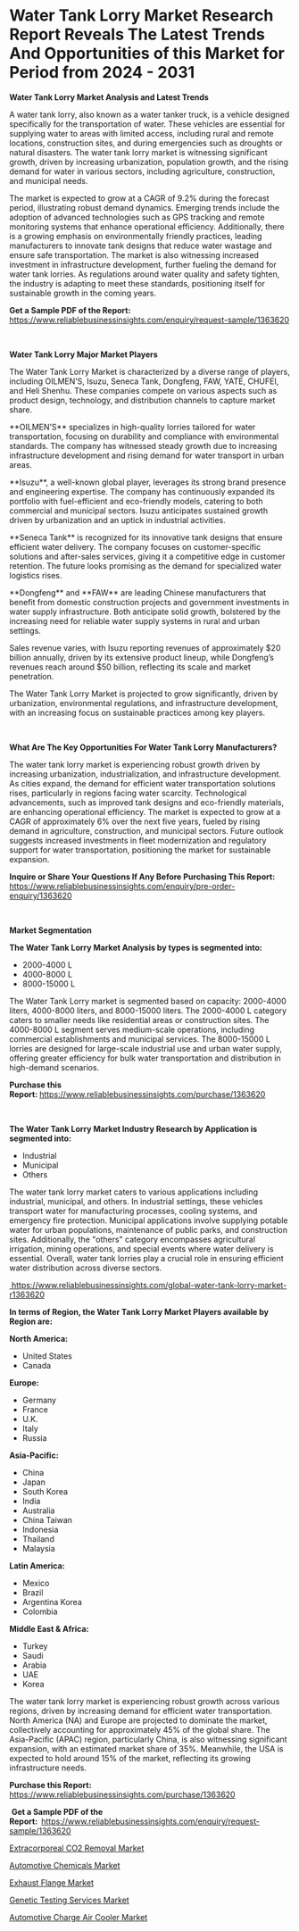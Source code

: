<p><h1>Water Tank Lorry Market Research Report Reveals The Latest Trends And Opportunities of this Market for Period from 2024 - 2031</h1></p><p><strong>Water Tank Lorry Market Analysis and Latest Trends</strong></p>
<p><p>A water tank lorry, also known as a water tanker truck, is a vehicle designed specifically for the transportation of water. These vehicles are essential for supplying water to areas with limited access, including rural and remote locations, construction sites, and during emergencies such as droughts or natural disasters. The water tank lorry market is witnessing significant growth, driven by increasing urbanization, population growth, and the rising demand for water in various sectors, including agriculture, construction, and municipal needs.</p><p>The market is expected to grow at a CAGR of 9.2% during the forecast period, illustrating robust demand dynamics. Emerging trends include the adoption of advanced technologies such as GPS tracking and remote monitoring systems that enhance operational efficiency. Additionally, there is a growing emphasis on environmentally friendly practices, leading manufacturers to innovate tank designs that reduce water wastage and ensure safe transportation. The market is also witnessing increased investment in infrastructure development, further fueling the demand for water tank lorries. As regulations around water quality and safety tighten, the industry is adapting to meet these standards, positioning itself for sustainable growth in the coming years.</p></p>
<p><strong>Get a Sample PDF of the Report:&nbsp;</strong> <a href="https://www.reliablebusinessinsights.com/enquiry/request-sample/1363620?utm_campaign=1091&utm_medium=2&utm_source=Github&utm_content=ia&utm_term=02112024&utm_id=water-tank-lorry">https://www.reliablebusinessinsights.com/enquiry/request-sample/1363620</a></p>
<p>&nbsp;</p>
<p><strong>Water Tank Lorry Major Market Players</strong></p>
<p><p>The Water Tank Lorry Market is characterized by a diverse range of players, including OILMEN’S, Isuzu, Seneca Tank, Dongfeng, FAW, YATE, CHUFEI, and Heli Shenhu. These companies compete on various aspects such as product design, technology, and distribution channels to capture market share.</p><p>**OILMEN’S** specializes in high-quality lorries tailored for water transportation, focusing on durability and compliance with environmental standards. The company has witnessed steady growth due to increasing infrastructure development and rising demand for water transport in urban areas.</p><p>**Isuzu**, a well-known global player, leverages its strong brand presence and engineering expertise. The company has continuously expanded its portfolio with fuel-efficient and eco-friendly models, catering to both commercial and municipal sectors. Isuzu anticipates sustained growth driven by urbanization and an uptick in industrial activities.</p><p>**Seneca Tank** is recognized for its innovative tank designs that ensure efficient water delivery. The company focuses on customer-specific solutions and after-sales services, giving it a competitive edge in customer retention. The future looks promising as the demand for specialized water logistics rises.</p><p>**Dongfeng** and **FAW** are leading Chinese manufacturers that benefit from domestic construction projects and government investments in water supply infrastructure. Both anticipate solid growth, bolstered by the increasing need for reliable water supply systems in rural and urban settings.</p><p>Sales revenue varies, with Isuzu reporting revenues of approximately $20 billion annually, driven by its extensive product lineup, while Dongfeng’s revenues reach around $50 billion, reflecting its scale and market penetration.</p><p>The Water Tank Lorry Market is projected to grow significantly, driven by urbanization, environmental regulations, and infrastructure development, with an increasing focus on sustainable practices among key players.</p></p>
<p>&nbsp;</p>
<p><strong>What Are The Key Opportunities For Water Tank Lorry Manufacturers?</strong></p>
<p><p>The water tank lorry market is experiencing robust growth driven by increasing urbanization, industrialization, and infrastructure development. As cities expand, the demand for efficient water transportation solutions rises, particularly in regions facing water scarcity. Technological advancements, such as improved tank designs and eco-friendly materials, are enhancing operational efficiency. The market is expected to grow at a CAGR of approximately 6% over the next five years, fueled by rising demand in agriculture, construction, and municipal sectors. Future outlook suggests increased investments in fleet modernization and regulatory support for water transportation, positioning the market for sustainable expansion.</p></p>
<p><strong>Inquire or Share Your Questions If Any Before Purchasing This Report:</strong> <a href="https://www.reliablebusinessinsights.com/enquiry/pre-order-enquiry/1363620?utm_campaign=1091&utm_medium=2&utm_source=Github&utm_content=ia&utm_term=02112024&utm_id=water-tank-lorry">https://www.reliablebusinessinsights.com/enquiry/pre-order-enquiry/1363620</a></p>
<p>&nbsp;</p>
<p><strong>Market Segmentation</strong></p>
<p><strong>The Water Tank Lorry Market Analysis by types is segmented into:</strong></p>
<p><ul><li>2000-4000 L</li><li>4000-8000 L</li><li>8000-15000 L</li></ul></p>
<p><p>The Water Tank Lorry market is segmented based on capacity: 2000-4000 liters, 4000-8000 liters, and 8000-15000 liters. The 2000-4000 L category caters to smaller needs like residential areas or construction sites. The 4000-8000 L segment serves medium-scale operations, including commercial establishments and municipal services. The 8000-15000 L lorries are designed for large-scale industrial use and urban water supply, offering greater efficiency for bulk water transportation and distribution in high-demand scenarios.</p></p>
<p><strong>Purchase this Report:&nbsp;</strong><a href="https://www.reliablebusinessinsights.com/purchase/1363620?utm_campaign=1091&utm_medium=2&utm_source=Github&utm_content=ia&utm_term=02112024&utm_id=water-tank-lorry">https://www.reliablebusinessinsights.com/purchase/1363620</a></p>
<p>&nbsp;</p>
<p><strong>The Water Tank Lorry Market Industry Research by Application is segmented into:</strong></p>
<p><ul><li>Industrial</li><li>Municipal</li><li>Others</li></ul></p>
<p><p>The water tank lorry market caters to various applications including industrial, municipal, and others. In industrial settings, these vehicles transport water for manufacturing processes, cooling systems, and emergency fire protection. Municipal applications involve supplying potable water for urban populations, maintenance of public parks, and construction sites. Additionally, the "others" category encompasses agricultural irrigation, mining operations, and special events where water delivery is essential. Overall, water tank lorries play a crucial role in ensuring efficient water distribution across diverse sectors.</p></p>
<p><a href="https://www.reliablebusinessinsights.com/global-water-tank-lorry-market-r1363620?utm_campaign=1091&utm_medium=2&utm_source=Github&utm_content=ia&utm_term=02112024&utm_id=water-tank-lorry">&nbsp;https://www.reliablebusinessinsights.com/global-water-tank-lorry-market-r1363620</a></p>
<p><strong>In terms of Region, the Water Tank Lorry Market Players available by Region are:</strong></p>
<p>
    <p> <strong> North America: </strong>
        <ul>
            <li>United States</li>
            <li>Canada</li>
        </ul>
        </p> 
    <p> <strong> Europe: </strong>
        <ul>
            <li>Germany</li>
            <li>France</li>
            <li>U.K.</li>
            <li>Italy</li>
            <li>Russia</li>
        </ul>
        </p> 
    <p> <strong> Asia-Pacific: </strong>
        <ul>
            <li>China</li>
            <li>Japan</li>
            <li>South Korea</li>
            <li>India</li>
            <li>Australia</li>
            <li>China Taiwan</li>
            <li>Indonesia</li>
            <li>Thailand</li>
            <li>Malaysia</li>
        </ul>
        </p> 
    <p> <strong> Latin America: </strong>
        <ul>
            <li>Mexico</li>
            <li>Brazil</li>
            <li>Argentina Korea</li>
            <li>Colombia</li>
        </ul>
        </p> 
    <p> <strong> Middle East & Africa: </strong>
        <ul>
            <li>Turkey</li>
            <li>Saudi</li>
            <li>Arabia</li>
            <li>UAE</li>
            <li>Korea</li>
        </ul>
    </p>
    </p>
<p><p>The water tank lorry market is experiencing robust growth across various regions, driven by increasing demand for efficient water transportation. North America (NA) and Europe are projected to dominate the market, collectively accounting for approximately 45% of the global share. The Asia-Pacific (APAC) region, particularly China, is also witnessing significant expansion, with an estimated market share of 35%. Meanwhile, the USA is expected to hold around 15% of the market, reflecting its growing infrastructure needs.</p></p>
<p><strong>Purchase this Report: </strong><a href="https://www.reliablebusinessinsights.com/purchase/1363620?utm_campaign=1091&utm_medium=2&utm_source=Github&utm_content=ia&utm_term=02112024&utm_id=water-tank-lorry">https://www.reliablebusinessinsights.com/purchase/1363620</a></p>
<p>&nbsp;<strong>Get a Sample PDF of the Report:&nbsp;&nbsp;</strong><a href="https://www.reliablebusinessinsights.com/enquiry/request-sample/1363620?utm_campaign=1091&utm_medium=2&utm_source=Github&utm_content=ia&utm_term=02112024&utm_id=water-tank-lorry">https://www.reliablebusinessinsights.com/enquiry/request-sample/1363620</a></p>
<p><strong></strong></p>
<p><p><a href="https://issuu.com/reportprime-2/docs/extracorporeal-co2-removal-market-s_ac554b02c3d31e?utm_campaign=1091&utm_medium=2&utm_source=Github&utm_content=ia&utm_term=02112024&utm_id=water-tank-lorry">Extracorporeal CO2 Removal Market</a></p><p><a href="https://github.com/whitbyuhringenn/Market-Research-Report-List-1/blob/main/automotive-chemicals-market.md?utm_campaign=1091&utm_medium=2&utm_source=Github&utm_content=ia&utm_term=02112024&utm_id=water-tank-lorry">Automotive Chemicals Market</a></p><p><a href="https://www.linkedin.com/pulse/decoding-exhaust-flange-industry-dynamics-strategic-imperatives-pqpde?utm_campaign=1091&utm_medium=2&utm_source=Github&utm_content=ia&utm_term=02112024&utm_id=water-tank-lorry">Exhaust Flange Market</a></p><p><a href="https://issuu.com/reportprime-2/docs/genetic-testing-services-market-siz_5c81bb883e1deb?utm_campaign=1091&utm_medium=2&utm_source=Github&utm_content=ia&utm_term=02112024&utm_id=water-tank-lorry">Genetic Testing Services Market</a></p><p><a href="https://github.com/burdgexaraeqn/Market-Research-Report-List-1/blob/main/automotive-charge-air-cooler-market.md?utm_campaign=1091&utm_medium=2&utm_source=Github&utm_content=ia&utm_term=02112024&utm_id=water-tank-lorry">Automotive Charge Air Cooler Market</a></p></p>